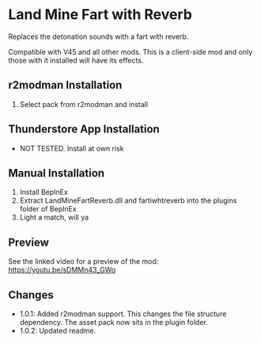 # Land Mine Fart with Reverb
Replaces the detonation sounds with a fart with reverb.

Compatible with V45 and all other mods. This is a client-side mod and only those with it installed will have its effects.

## r2modman Installation
1. Select pack from r2modman and install

## Thunderstore App Installation
- NOT TESTED. Install at own risk

## Manual Installation
1. Install BepInEx
2. Extract LandMineFartReverb.dll and fartiwhtreverb into the plugins folder of BepInEx
3. Light a match, will ya

## Preview
See the linked video for a preview of the mod: https://youtu.be/sDMMn43_GWo

## Changes
- 1.0.1: Added r2modman support. This changes the file structure dependency. The asset pack now sits in the plugin folder.
- 1.0.2: Updated readme.
